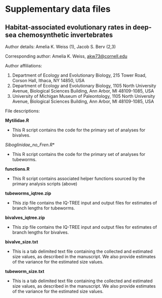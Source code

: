 
# Supplementary data files

## Habitat-associated evolutionary rates in deep-sea chemosynthetic invertebrates

Author details:
Amelia K. Weiss (1), Jacob S. Berv (2,3)

Corresponding author: Amelia K. Weiss, akw73@cornell.edu

Author affiliations:

1.	Department of Ecology and Evolutionary Biology, 215 Tower Road, Corson Hall, Ithaca, NY 14850, USA
2.	Department of Ecology and Evolutionary Biology, 1105 North University Avenue, Biological Sciences Building, Ann Arbor, MI 48109-1085, USA
3.	University of Michigan Museum of Paleontology, 1105 North University Avenue, Biological Sciences Building, Ann Arbor, MI 48109-1085, USA

File descriptions:

**Mytilidae.R**
* This R script contains the code for the primary set of analyses for bivalves.

*Siboglinidae_no_Fren.R**
* This R script contains the code for the primary set of analyses for tubeworms.

**functions.R**
* This R script contains associated helper functions sourced by the primary analysis scripts (above)

**tubeworms_iqtree.zip**
* This zip file contains the IQ-TREE input and output files for estimates of branch lengths for tubeworms.

**bivalves_iqtree.zip**
* This zip file contains the IQ-TREE input and output files for estimates of branch lengths for bivalves.

**bivalve_size.txt**
* This is a tab delimited text file containing the collected and estimated size values, as described in the manuscript. We also provide estimates of the variance for the estimated size values.

**tubeworm_size.txt**
* This is a tab delimited text file containing the collected and estimated size values, as described in the manuscript. We also provide estimates of the variance for the estimated size values.

